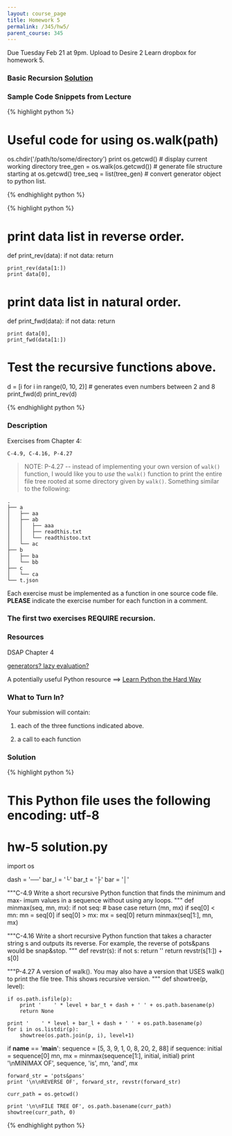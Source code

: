 ```yaml
---
layout: course_page
title: Homework 5
permalink: /345/hw5/
parent_course: 345
---
```


Due Tuesday Feb 21 at 9pm. Upload to Desire 2 Learn dropbox for homework 5.

### Basic Recursion [Solution](/345/hw5/#solution)

### Sample Code Snippets from Lecture

{% highlight python %}
# Useful code for using os.walk(path)

os.chdir('/path/to/some/directory')
print os.getcwd() 					# display current working directory
tree_gen = os.walk(os.getcwd()) 	# generate file structure starting at os.getcwd()
tree_seq = list(tree_gen) 			# convert generator object to python list. 

{% endhighlight python %}



{% highlight python %}

# print data list in reverse order.
def print_rev(data):
	if not data:
		return
	
	print_rev(data[1:])
	print data[0],

# print data list in natural order.
def print_fwd(data):
	if not data:
		return
	
	print data[0],
	print_fwd(data[1:])


# Test the recursive functions above.

d = [i for i in range(0, 10, 2)] # generates even numbers between 2 and 8
print_fwd(d)
print_rev(d)	

{% endhighlight python %}


### Description
Exercises from Chapter 4:

```C-4.9, C-4.16, P-4.27```

> NOTE: P-4.27 -- instead of implementing your own version of ```walk()``` function, I would like you to *use* the ```walk()``` function to print the entire file tree rooted at some directory given by ```walk()```. Something similar to the following:


	.
	├── a
	│   ├── aa
	│   ├── ab
	│   │   ├── aaa
	│   │   ├── readthis.txt
	│   │   └── readthistoo.txt
	│   └── ac
	├── b
	│   ├── ba
	│   └── bb
	├── c
	│   └── ca
	└── t.json


Each exercise must be implemented as a function in one source code file. **PLEASE** indicate the exercise number for each function in a comment.

### The first two exercises REQUIRE recursion.

### Resources
DSAP Chapter 4

[generators? lazy evaluation?](http://intermediatepythonista.com/python-generators)

A potentially useful Python resource ==> [Learn Python the Hard Way](https://learnpythonthehardway.org/book/)

### What to Turn In?
Your submission will contain:

1. each of the three functions indicated above.

2. a call to each function


### Solution

{% highlight python %}
# This Python file uses the following encoding: utf-8
# hw-5 solution.py

import os

dash = '──'
bar_l = '└'
bar_t = '├'
bar = '│'

"""C-4.9 Write a short recursive Python function that finds the minimum and max- imum values in a sequence without using any loops.
"""
def minmax(seq, mn, mx):
	if not seq:  # base case
		return (mn, mx)
	if seq[0] < mn:
		mn = seq[0]
	if seq[0] > mx:
		mx = seq[0]
	return minmax(seq[1:], mn, mx)

"""C-4.16 Write a short recursive Python function that takes a character string s and outputs its reverse. For example, the reverse of pots&pans would be snap&stop.
"""
def revstr(s):
	if not s:
		return ''
	return revstr(s[1:]) + s[0] 


"""P-4.27 A version of walk(). You may also have a version that USES walk() to print the file tree. This shows recursive version.
"""
def showtree(p, level):
	
	if os.path.isfile(p):
		print '    ' * level + bar_t + dash + ' ' + os.path.basename(p)
		return None
	
	print '    ' * level + bar_l + dash + ' ' + os.path.basename(p)
	for i in os.listdir(p):
		showtree(os.path.join(p, i), level+1)


if __name__ == '__main__':
	sequence = [5, 3, 9, 1, 0, 8, 20, 2, 88]
	if sequence:
		initial = sequence[0]
		mn, mx = minmax(sequence[1:], initial, initial)
		print '\nMINIMAX OF', sequence, 'is', mn, 'and', mx

	forward_str = 'pots&pans'
	print '\n\nREVERSE OF', forward_str, revstr(forward_str)

	curr_path = os.getcwd()

	print '\n\nFILE TREE OF', os.path.basename(curr_path)
	showtree(curr_path, 0)


{% endhighlight python %}




